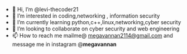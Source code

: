 - 👋 Hi, I’m @levi-thecoder21
- 👀 I’m interested in coding,networking , information security
- 🌱 I’m currently learning python,c++,linux,networking,cyber security
- 💞️ I’m looking to collaborate on cyber security and web engineering
- 📫 How to reach me mailme@ megavannan2114@gmail.com and message me in instagram @__megavannan__

<!---
levi-thecoder21/levi-thecoder21 is a ✨ special ✨ repository because its `README.md` (this file) appears on your GitHub profile.
You can click the Preview link to take a look at your changes.
--->
